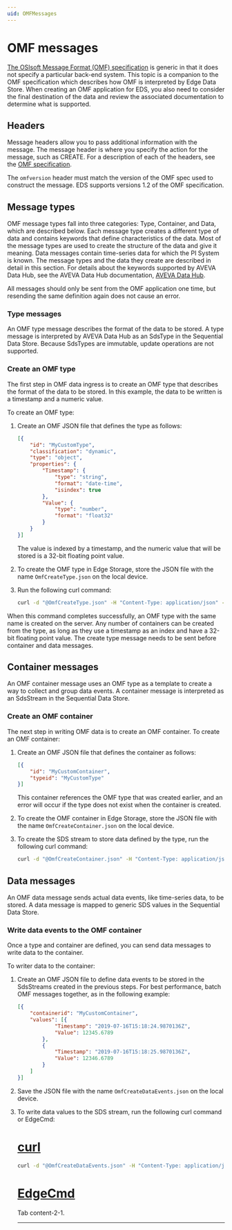 ```yaml
---
uid: OMFMessages
---
```


# OMF messages

[The OSIsoft Message Format (OMF) specification](https://docs.osisoft.com/bundle/omf/page/index.html) is generic in that it does not specify a particular back-end system. This topic is a companion to the OMF specification which describes how OMF is interpreted by Edge Data Store. When creating an OMF application for EDS, you also need to consider the final destination of the data and review the associated documentation to determine what is supported.

## Headers

Message headers allow you to pass additional information with the message. The message header is where you specify the action for the message, such as CREATE. For a description of each of the headers, see the [OMF specification](https://docs.osisoft.com/bundle/omf/page/headers.html).

The `omfversion` header must match the version of the OMF spec used to construct the message. EDS supports versions 1.2 of the OMF specification.

## Message types

OMF message types fall into three categories: Type, Container, and Data, which are described below. Each message type creates a different type of data and contains keywords that define characteristics of the data. Most of the message types are used to create the structure of the data and give it meaning. Data messages contain time-series data for which the PI System is known. The message types and the data they create are described in detail in this section. For details about the keywords supported by AVEVA Data Hub, see the AVEVA Data Hub documentation, [AVEVA Data Hub](https://docs.osisoft.com/bundle/data-hub/page/adh-content-portal-overview.html).

All messages should only be sent from the OMF application one time, but resending the same definition again does not cause an error.

### Type messages

An OMF type message describes the format of the data to be stored. A type message is interpreted by AVEVA Data Hub as an SdsType in the Sequential Data Store. Because SdsTypes are immutable, update operations are not supported.  

### Create an OMF type

The first step in OMF data ingress is to create an OMF type that describes the format of the data to be stored. In this example, the data to be written is a timestamp and a numeric value.

To create an OMF type:

1. Create an OMF JSON file that defines the type as follows:

   ```json
   [{
       "id": "MyCustomType",
       "classification": "dynamic",
       "type": "object",
       "properties": {
           "Timestamp": {
               "type": "string",
               "format": "date-time",
               "isindex": true
           },
           "Value": {
               "type": "number",
               "format": "float32"
           }
       }
   }]
   ```

   The value is indexed by a timestamp, and the numeric value that will be stored is a 32-bit floating point value.

1. To create the OMF type in Edge Storage, store the JSON file with the name `OmfCreateType.json` on the local device.

1. Run the following curl command:
   
   ```bash
   curl -d "@OmfCreateType.json" -H "Content-Type: application/json" -H "producertoken: x " -H "omfversion: 1.1" -H "action: create" -H "messageformat: json" -H "messagetype: type" -X POST http://localhost:5590/api/v1/tenants/default/namespaces/default/omf/
   ```

When this command completes successfully, an OMF type with the same name is created on the server. Any number of containers can be created from the type, as long as they use a timestamp as an index and have a 32-bit floating point value. The create type message needs to be sent before container and data messages.

## Container messages

An OMF container message uses an OMF type as a template to create a way to collect and group data events. A container message is interpreted as an SdsStream in the Sequential Data Store.

### Create an OMF container

The next step in writing OMF data is to create an OMF container. To create an OMF container:

1. Create an OMF JSON file that defines the container as follows:

   ```json
   [{
       "id": "MyCustomContainer",
       "typeid": "MyCustomType"
   }]
   ```

   This container references the OMF type that was created earlier, and an error will occur if the type does not exist when the container is created.

1. To create the OMF container in Edge Storage, store the JSON file with the name `OmfCreateContainer.json` on the local device.

1. To create the SDS stream to store data defined by the type, run the following curl command:
    
   ```bash
   curl -d "@OmfCreateContainer.json" -H "Content-Type: application/json" -H "producertoken: x " -H "omfversion: 1.1" -H "action: create" -H "messageformat: json" -H "messagetype: container" -X POST http://localhost:5590/api/v1/tenants/default/namespaces/default/omf/
   ```


## Data messages

An OMF data message sends actual data events, like time-series data, to be stored. A data message is mapped to generic SDS values in the Sequential Data Store.

### Write data events to the OMF container

Once a type and container are defined, you can send data messages to write data to the container.

To writer data to the container:

1. Create an OMF JSON file to define data events to be stored in the SdsStreams created in the previous steps. For best performance, batch OMF messages together, as in the following example:

   ```json
   [{
       "containerid": "MyCustomContainer",
       "values": [{
               "Timestamp": "2019-07-16T15:18:24.9870136Z",
               "Value": 12345.6789
           },
           {
               "Timestamp": "2019-07-16T15:18:25.9870136Z",
               "Value": 12346.6789
           }
       ]
   }]
   ```

1. Save the JSON file with the name `OmfCreateDataEvents.json` on the local device.

1. To write data values to the SDS stream, run the following curl command or EdgeCmd:

   # [curl](#tab/tabid-1)
   
   ```bash
   curl -d "@OmfCreateDataEvents.json" -H "Content-Type: application/json" -H "producertoken: x " -H "omfversion: 1.1" -H "action: create" -H "messageformat: json" -H "messagetype: data" -X POST http://localhost:5590/api/v1/tenants/default/namespaces/default/omf/
   ```
   
   # [EdgeCmd](#tab/tabid-2)
   
   Tab content-2-1.
   ***
